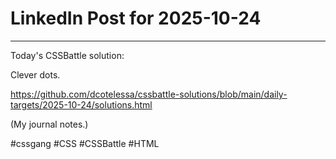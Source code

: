 # LinkedIn Post for 2025-10-24

---

Today's CSSBattle solution:

Clever dots.

https://github.com/dcotelessa/cssbattle-solutions/blob/main/daily-targets/2025-10-24/solutions.html

(My journal notes.)

#cssgang #CSS #CSSBattle #HTML

